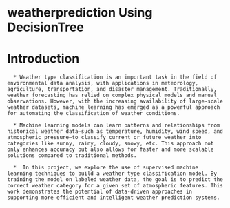 # weatherprediction Using DecisionTree
# Introduction
      * Weather type classification is an important task in the field of environmental data analysis, with applications in meteorology, agriculture, transportation, and disaster management. Traditionally, weather forecasting has relied on complex physical models and manual observations. However, with the increasing availability of large-scale weather datasets, machine learning has emerged as a powerful approach for automating the classification of weather conditions.

      * Machine learning models can learn patterns and relationships from historical weather data—such as temperature, humidity, wind speed, and atmospheric pressure—to classify current or future weather into categories like sunny, rainy, cloudy, snowy, etc. This approach not only enhances accuracy but also allows for faster and more scalable solutions compared to traditional methods.

      *  In this project, we explore the use of supervised machine learning techniques to build a weather type classification model. By training the model on labeled weather data, the goal is to predict the correct weather category for a given set of atmospheric features. This work demonstrates the potential of data-driven approaches in supporting more efficient and intelligent weather prediction systems.
